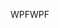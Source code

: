 <span data-ttu-id="3a479-101">WPF</span><span class="sxs-lookup"><span data-stu-id="3a479-101">WPF</span></span>